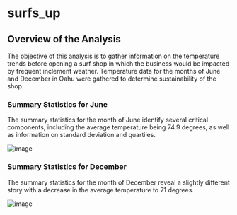 # surfs_up

## Overview of the Analysis 

The objective of this analysis is to gather information on the temperature trends before opening a surf shop in which the business would be impacted by frequent inclement weather. Temperature data for the months of June and December in Oahu were gathered to determine sustainability of the shop. 

### Summary Statistics for June

The summary statistics for the month of June identify several critical components, including the average temperature being 74.9 degrees, as well as information on standard deviation and quartiles.

![image](https://github.com/saraglenn/surfs_up/assets/119461431/f259b03e-8869-4b98-b2c4-f1f5957d64af)

### Summary Statistics for December 

The summary statistics for the month of December reveal a slightly different story with a decrease in the average temperature to 71 degrees. 

![image](https://github.com/saraglenn/surfs_up/assets/119461431/c9a948a4-79e0-4dfd-9378-6bd285cef7d9)
